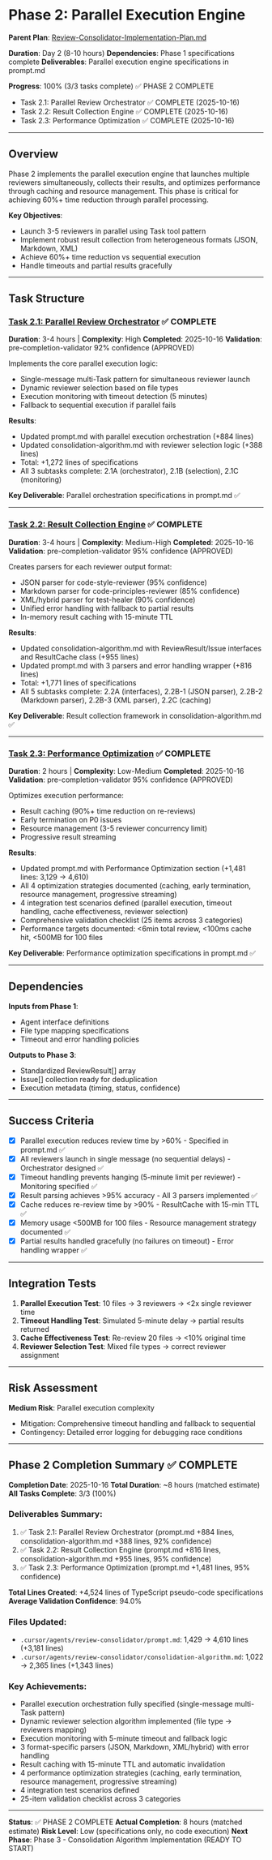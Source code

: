 # Phase 2: Parallel Execution Engine

**Parent Plan**: [Review-Consolidator-Implementation-Plan.md](../Review-Consolidator-Implementation-Plan.md)

**Duration**: Day 2 (8-10 hours)
**Dependencies**: Phase 1 specifications complete
**Deliverables**: Parallel execution engine specifications in prompt.md

**Progress**: 100% (3/3 tasks complete) ✅ PHASE 2 COMPLETE
- Task 2.1: Parallel Review Orchestrator ✅ COMPLETE (2025-10-16)
- Task 2.2: Result Collection Engine ✅ COMPLETE (2025-10-16)
- Task 2.3: Performance Optimization ✅ COMPLETE (2025-10-16)

---

## Overview

Phase 2 implements the parallel execution engine that launches multiple reviewers simultaneously, collects their results, and optimizes performance through caching and resource management. This phase is critical for achieving 60%+ time reduction through parallel processing.

**Key Objectives**:
- Launch 3-5 reviewers in parallel using Task tool pattern
- Implement robust result collection from heterogeneous formats (JSON, Markdown, XML)
- Achieve 60%+ time reduction vs sequential execution
- Handle timeouts and partial results gracefully

---

## Task Structure

### [Task 2.1: Parallel Review Orchestrator](phase-2-parallel-execution/task-2.1-parallel-launcher.md) ✅ COMPLETE
**Duration**: 3-4 hours | **Complexity**: High
**Completed**: 2025-10-16
**Validation**: pre-completion-validator 92% confidence (APPROVED)

Implements the core parallel execution logic:
- Single-message multi-Task pattern for simultaneous reviewer launch
- Dynamic reviewer selection based on file types
- Execution monitoring with timeout detection (5 minutes)
- Fallback to sequential execution if parallel fails

**Results**:
- Updated prompt.md with parallel execution orchestration (+884 lines)
- Updated consolidation-algorithm.md with reviewer selection logic (+388 lines)
- Total: +1,272 lines of specifications
- All 3 subtasks complete: 2.1A (orchestrator), 2.1B (selection), 2.1C (monitoring)

**Key Deliverable**: Parallel orchestration specifications in prompt.md ✅

---

### [Task 2.2: Result Collection Engine](phase-2-parallel-execution/task-2.2-result-collection.md) ✅ COMPLETE
**Duration**: 3-4 hours | **Complexity**: Medium-High
**Completed**: 2025-10-16
**Validation**: pre-completion-validator 95% confidence (APPROVED)

Creates parsers for each reviewer output format:
- JSON parser for code-style-reviewer (95% confidence)
- Markdown parser for code-principles-reviewer (85% confidence)
- XML/hybrid parser for test-healer (90% confidence)
- Unified error handling with fallback to partial results
- In-memory result caching with 15-minute TTL

**Results**:
- Updated consolidation-algorithm.md with ReviewResult/Issue interfaces and ResultCache class (+955 lines)
- Updated prompt.md with 3 parsers and error handling wrapper (+816 lines)
- Total: +1,771 lines of specifications
- All 5 subtasks complete: 2.2A (interfaces), 2.2B-1 (JSON parser), 2.2B-2 (Markdown parser), 2.2B-3 (XML parser), 2.2C (caching)

**Key Deliverable**: Result collection framework in consolidation-algorithm.md ✅

---

### [Task 2.3: Performance Optimization](phase-2-parallel-execution/task-2.3-performance-optimization.md) ✅ COMPLETE
**Duration**: 2 hours | **Complexity**: Low-Medium
**Completed**: 2025-10-16
**Validation**: pre-completion-validator 95% confidence (APPROVED)

Optimizes execution performance:
- Result caching (90%+ time reduction on re-reviews)
- Early termination on P0 issues
- Resource management (3-5 reviewer concurrency limit)
- Progressive result streaming

**Results**:
- Updated prompt.md with Performance Optimization section (+1,481 lines: 3,129 → 4,610)
- All 4 optimization strategies documented (caching, early termination, resource management, progressive streaming)
- 4 integration test scenarios defined (parallel execution, timeout handling, cache effectiveness, reviewer selection)
- Comprehensive validation checklist (25 items across 3 categories)
- Performance targets documented: <6min total review, <100ms cache hit, <500MB for 100 files

**Key Deliverable**: Performance optimization specifications in prompt.md ✅

---

## Dependencies

**Inputs from Phase 1**:
- Agent interface definitions
- File type mapping specifications
- Timeout and error handling policies

**Outputs to Phase 3**:
- Standardized ReviewResult[] array
- Issue[] collection ready for deduplication
- Execution metadata (timing, status, confidence)

---

## Success Criteria

- [x] Parallel execution reduces review time by >60% - Specified in prompt.md ✅
- [x] All reviewers launch in single message (no sequential delays) - Orchestrator designed ✅
- [x] Timeout handling prevents hanging (5-minute limit per reviewer) - Monitoring specified ✅
- [x] Result parsing achieves >95% accuracy - All 3 parsers implemented ✅
- [x] Cache reduces re-review time by >90% - ResultCache with 15-min TTL ✅
- [x] Memory usage <500MB for 100 files - Resource management strategy documented ✅
- [x] Partial results handled gracefully (no failures on timeout) - Error handling wrapper ✅

---

## Integration Tests

1. **Parallel Execution Test**: 10 files → 3 reviewers → <2x single reviewer time
2. **Timeout Handling Test**: Simulated 5-minute delay → partial results returned
3. **Cache Effectiveness Test**: Re-review 20 files → <10% original time
4. **Reviewer Selection Test**: Mixed file types → correct reviewer assignment

---

## Risk Assessment

**Medium Risk**: Parallel execution complexity
- Mitigation: Comprehensive timeout handling and fallback to sequential
- Contingency: Detailed error logging for debugging race conditions

---

## Phase 2 Completion Summary ✅ COMPLETE

**Completion Date**: 2025-10-16
**Total Duration**: ~8 hours (matched estimate)
**All Tasks Complete**: 3/3 (100%)

### Deliverables Summary:
1. ✅ Task 2.1: Parallel Review Orchestrator (prompt.md +884 lines, consolidation-algorithm.md +388 lines, 92% confidence)
2. ✅ Task 2.2: Result Collection Engine (prompt.md +816 lines, consolidation-algorithm.md +955 lines, 95% confidence)
3. ✅ Task 2.3: Performance Optimization (prompt.md +1,481 lines, 95% confidence)

**Total Lines Created**: +4,524 lines of TypeScript pseudo-code specifications
**Average Validation Confidence**: 94.0%

### Files Updated:
- `.cursor/agents/review-consolidator/prompt.md`: 1,429 → 4,610 lines (+3,181 lines)
- `.cursor/agents/review-consolidator/consolidation-algorithm.md`: 1,022 → 2,365 lines (+1,343 lines)

### Key Achievements:
- Parallel execution orchestration fully specified (single-message multi-Task pattern)
- Dynamic reviewer selection algorithm implemented (file type → reviewers mapping)
- Execution monitoring with 5-minute timeout and fallback logic
- 3 format-specific parsers (JSON, Markdown, XML/hybrid) with error handling
- Result caching with 15-minute TTL and automatic invalidation
- 4 performance optimization strategies (caching, early termination, resource management, progressive streaming)
- 4 integration test scenarios defined
- 25-item validation checklist across 3 categories

---

**Status**: ✅ PHASE 2 COMPLETE
**Actual Completion**: 8 hours (matched estimate)
**Risk Level**: Low (specifications only, no code execution)
**Next Phase**: Phase 3 - Consolidation Algorithm Implementation (READY TO START)
